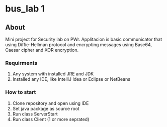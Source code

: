 # bus_lab 1

## About
Mini project for Security lab on PWr. Applitacion is basic communicator that using Diffie-Hellman protocol and encrypting 
messages using Base64, Caesar cipher and XOR encryption.

### Requirments
1. Any system with installed JRE and JDK
2. Installed any IDE, like IntelliJ Idea or Eclipse or NetBeans

### How to start
1. Clone repository and open using IDE
2. Set java package as source root
3. Run class ServerStart
4. Run class Client (1 or more seprated)
